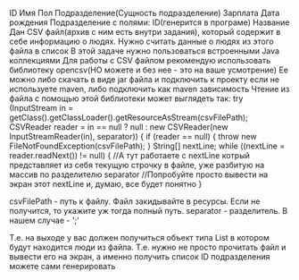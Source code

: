 ID
Имя
Пол
Подразделение(Сущность подразделение)
Зарплата
Дата рождения
Подразделение с полями:
ID(генерится в програме)
Название
Дан CSV файл(архив с ним есть внутри задания), который содержит в себе информацию о людях. Нужно считать данные о людях из этого файла в список
В этой задаче нужно пользоваться встроенными Java  коллекциями
Для работы с CSV файлом рекомендую использовать библиотеку opencsv(НО можете и без нее - это на ваше усмотрение)
Ее можно либо скачать в виде jar  файла и подключить к проекту если не используете maven, либо подключить как maven зависимость
Чтение из файла с помощью этой библиотеки может выглядеть так:
 try (InputStream in = getClass().getClassLoader().getResourceAsStream(csvFilePath);
                CSVReader reader = in == null ? null : new CSVReader(new InputStreamReader(in), separator)) {
            if (reader == null) {
                throw new FileNotFoundException(csvFilePath);
            }
            String[] nextLine;
            while ((nextLine = reader.readNext()) != null) {
           //А тут работаете с nextLine котрый представляет из себя текущую строчку в файле, уже разбитую на массив по разделителю separator
//Попробуйте просто вывести на экран этот nextLine и, думаю, все будет понятно
            }

csvFilePath - путь к файлу. Файл закидывайте в ресурсы. Если не получится, то укажите уж тогда полный путь.
separator - разделитель. В нашем случае  - ';'

Т.е. на выходе у вас должен получиться объект типа List в котором будут находится люди из файла.  Т.е. нужно не просто прочитать файл и вывести его на экран, а именно получить список
ID подразделения можете сами генерировать
